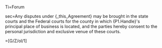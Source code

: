 Ti=Forum

sec=Any disputes under {_this_Agreement} may be brought in the state courts and the Federal courts for the county in which {P1.Handle}'s principal place of business is located, and the parties hereby consent to the personal jurisdiction and exclusive venue of these courts.

=[G/Z/ol/1]
